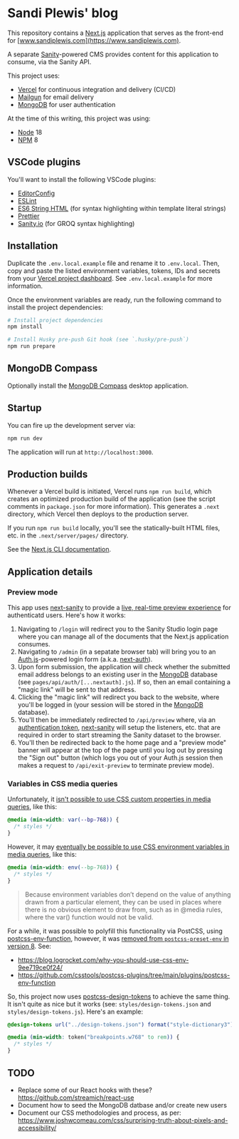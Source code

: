 # Sandi Plewis' blog

This repository contains a [Next.js](https://nextjs.org) application that serves as the front-end for [www.sandiplewis.com](https://www.sandiplewis.com).

A separate [Sanity](https://www.sanity.io)-powered CMS provides content for this application to consume, via the Sanity API.

This project uses:

- [Vercel](https://vercel.com) for continuous integration and delivery (CI/CD)
- [Mailgun](https://www.mailgun.com/) for email delivery
- [MongoDB](https://www.mongodb.com/atlas/database) for user authentication

At the time of this writing, this project was using:

- [Node](https://nodejs.org/) 18
- [NPM](https://www.npmjs.com/) 8

## VSCode plugins

You'll want to install the following VSCode plugins:

- [EditorConfig](https://marketplace.visualstudio.com/items?itemName=EditorConfig.EditorConfig)
- [ESLint](https://marketplace.visualstudio.com/items?itemName=dbaeumer.vscode-eslint)
- [ES6 String HTML](https://marketplace.visualstudio.com/items?itemName=Tobermory.es6-string-html) (for syntax highlighting within template literal strings)
- [Prettier](https://marketplace.visualstudio.com/items?itemName=esbenp.prettier-vscode)
- [Sanity.io](https://marketplace.visualstudio.com/items?itemName=sanity-io.vscode-sanity) (for GROQ syntax highlighting)

## Installation

Duplicate the `.env.local.example` file and rename it to `.env.local`. Then, copy and paste the listed environment variables, tokens, IDs and secrets from your [Vercel project dashboard](https://vercel.com). See `.env.local.example` for more information.

Once the environment variables are ready, run the following command to install the project dependencies:

```bash
# Install project dependencies
npm install

# Install Husky pre-push Git hook (see `.husky/pre-push`)
npm run prepare
```

## MongoDB Compass

Optionally install the [MongoDB Compass](https://www.mongodb.com/products/compass) desktop application.

## Startup

You can fire up the development server via:

```bash
npm run dev
```

The application will run at `http://localhost:3000`.

## Production builds

Whenever a Vercel build is initiated, Vercel runs `npm run build`, which creates an optimized production build of the application (see the script comments in `package.json` for more information). This generates a `.next` directory, which Vercel then deploys to the production server.

If you run `npm run build` locally, you'll see the statically-built HTML files, etc. in the `.next/server/pages/` directory.

See the [Next.js CLI documentation](https://nextjs.org/docs/api-reference/cli).

## Application details

### Preview mode

This app uses [next-sanity](https://github.com/sanity-io/next-sanity) to provide a [live, real-time preview experience](https://github.com/sanity-io/next-sanity#custom-token-auth) for authenticatd users. Here's how it works:

1. Navigating to `/login` will redirect you to the Sanity Studio login page where you can manage all of the documents that the Next.js application consumes.
2. Navigating to `/admin` (in a sepatate browser tab) will bring you to an [Auth.js](https://authjs.dev/)-powered login form (a.k.a. [next-auth](https://github.com/nextauthjs/next-auth)).
3. Upon form submission, the application will check whether the submitted email address belongs to an existing user in the [MongoDB](https://www.mongodb.com/atlas/database) database (see `pages/api/auth/[...nextauth].js`). If so, then an email containing a "magic link" will be sent to that address.
4. Clicking the "magic link" will redirect you back to the website, where you'll be logged in (your session will be stored in the [MongoDB](https://www.mongodb.com/atlas/database) database).
5. You'll then be immediately redirected to `/api/preview` where, via an [authentication token](https://github.com/sanity-io/next-sanity#custom-token-auth), [next-sanity](https://github.com/sanity-io/next-sanity) will setup the listeners, etc. that are required in order to start streaming the Sanity dataset to the browser.
6. You'll then be redirected back to the home page and a "preview mode" banner will appear at the top of the page until you log out by pressing the "Sign out" button (which logs you out of your Auth.js session then makes a request to `/api/exit-preview` to terminate preview mode).

### Variables in CSS media queries

Unfortunately, it [isn't possible to use CSS custom properties in media queries](https://bholmes.dev/blog/alternative-to-css-variable-media-queries/), like this:

```css
@media (min-width: var(--bp-768)) {
  /* styles */
}
```

However, it may [eventually be possible to use CSS environment variables in media queries](https://drafts.csswg.org/css-env-1/), like this:

```css
@media (min-width: env(--bp-768)) {
  /* styles */
}
```

> Because environment variables don’t depend on the value of anything drawn from a particular
> element, they can be used in places where there is no obvious element to draw from, such as
> in @media rules, where the var() function would not be valid.

For a while, it was possible to polyfill this functionality via PostCSS, using [postcss-env-function](https://github.com/csstools/postcss-plugins/tree/main/plugins/postcss-env-function),
however, it was [removed from `postcss-preset-env` in version 8](https://github.com/csstools/postcss-plugins/wiki/PostCSS-Preset-Env-8). See:

- https://blog.logrocket.com/why-you-should-use-css-env-9ee719ce0f24/
- https://github.com/csstools/postcss-plugins/tree/main/plugins/postcss-env-function

So, this project now uses [postcss-design-tokens](https://github.com/csstools/postcss-plugins/tree/postcss-preset-env--v8/plugins/postcss-design-tokens) to achieve the same thing. It isn't quite as nice
but it works (see: `styles/design-tokens.json` and `styles/design-tokens.js`). Here's an example:

```css
@design-tokens url("../design-tokens.json") format("style-dictionary3");

@media (min-width: token("breakpoints.w768" to rem)) {
  /* styles */
}
```

## TODO

- Replace some of our React hooks with these? https://github.com/streamich/react-use
- Document how to seed the MongoDB datbase and/or create new users
- Document our CSS methodologies and process, as per: https://www.joshwcomeau.com/css/surprising-truth-about-pixels-and-accessibility/
